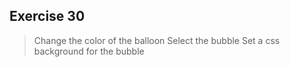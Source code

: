 Exercise 30
---

> Change the color of the balloon
> Select the bubble
> Set a css background for the bubble
